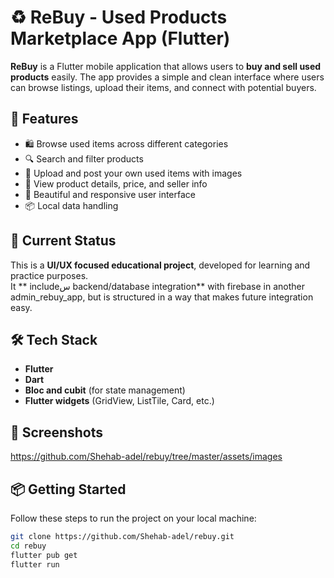 # ♻️ ReBuy - Used Products Marketplace App (Flutter)

**ReBuy** is a Flutter mobile application that allows users to **buy and sell used products** easily. The app provides a simple and clean interface where users can browse listings, upload their items, and connect with potential buyers.

## 🚀 Features

- 🛍️ Browse used items across different categories
- 🔍 Search and filter products
- 📸 Upload and post your own used items with images
- 🧾 View product details, price, and seller info
- 📱 Beautiful and responsive user interface
- 📦 Local data handling

## 🧪 Current Status

This is a **UI/UX focused educational project**, developed for learning and practice purposes.  
It ** includeس backend/database integration** with firebase in another admin_rebuy_app, but is structured in a way that makes future integration easy.

## 🛠️ Tech Stack

- **Flutter**
- **Dart**
- **Bloc and cubit** (for state management)
- **Flutter widgets** (GridView, ListTile, Card, etc.)

## 📸 Screenshots

https://github.com/Shehab-adel/rebuy/tree/master/assets/images

## 📦 Getting Started

Follow these steps to run the project on your local machine:

```bash
git clone https://github.com/Shehab-adel/rebuy.git
cd rebuy
flutter pub get
flutter run
